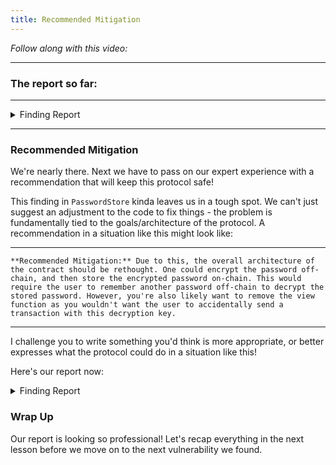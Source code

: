 ```yaml
---
title: Recommended Mitigation
---
```


_Follow along with this video:_

---

### The report so far:

---

<details closed>
<summary>Finding Report</summary>

### [S-#] Storing the password on-chain makes it visible to anyone

**Description:** All data stored on chain is public and visible to anyone. The `PasswordStore::s_password` variable is intended to be hidden and only accessible by the owner through the `PasswordStore::getPassword` function.

I show one such method of reading any data off chain below.

**Impact:** Anyone is able to read the private password, severaly breaking the functionality of the protocol.

**Proof of Concept:** The below test case shows how anyone could read the password directly from the blockchain. We use foundry's cast tool to read directly from the storage of the contract, without being the owner.

Create a locally running chain

    make anvil

Deploy the contract to the chain

    make deploy

Run the storage tool

    cast storage <ADDRESS_HERE> 1 --rpc-url http://127.0.0.1:8545

_We use 1 because that's the storage slot of `PasswordStore::s_password`._

You'll get an output that looks like this:

    0x6d7950617373776f726400000000000000000000000000000000000000000014

You can then parse that hex to a string with:

    cast parse-bytes32-string 0x6d7950617373776f726400000000000000000000000000000000000000000014

And get an output of:

    myPassword

**Recommended Mitigation:**

</details>

---

### Recommended Mitigation

We're nearly there. Next we have to pass on our expert experience with a recommendation that will keep this protocol safe!

This finding in `PasswordStore` kinda leaves us in a tough spot. We can't just suggest an adjustment to the code to fix things - the problem is fundamentally tied to the goals/architecture of the protocol. A recommendation in a situation like this might look like:

---

```
**Recommended Mitigation:** Due to this, the overall architecture of the contract should be rethought. One could encrypt the password off-chain, and then store the encrypted password on-chain. This would require the user to remember another password off-chain to decrypt the stored password. However, you're also likely want to remove the view function as you wouldn't want the user to accidentally send a transaction with this decryption key.
```

---

I challenge you to write something you'd think is more appropriate, or better expresses what the protocol could do in a situation like this!

Here's our report now:

<details closed>
<summary>Finding Report</summary>
<br>
### [S-#] Storing the password on-chain makes it visible to anyone
<br>
<br>
**Description:** All data stored on chain is public and visible to anyone. The `PasswordStore::s_password` variable is intended to be hidden and only accessible by the owner through the `PasswordStore::getPassword` function.
<br>
<br>
I show one such method of reading any data off chain below.
<br>
<br>
**Impact:** Anyone is able to read the private password, severaly breaking the functionality of the protocol.
<br>
<br>
**Proof of Concept:** The below test case shows how anyone could read the password directly from the blockchain. We use foundry's cast tool to read directly from the storage of the contract, without being the owner.
<br>
<br>

Create a locally running chain

    make anvil

Deploy the contract to the chain

    make deploy

Run the storage tool

    cast storage <ADDRESS_HERE> 1 --rpc-url http://127.0.0.1:8545

<br>
*We use 1 because that's the storage slot of `PasswordStore::s_password`.*
<br>
<br>
You'll get an output that looks like this:

    0x6d7950617373776f726400000000000000000000000000000000000000000014

You can then parse that hex to a string with:

    cast parse-bytes32-string 0x6d7950617373776f726400000000000000000000000000000000000000000014

And get an output of:

    myPassword

<br>
**Recommended Mitigation:** Due to this, the overall architecture of the contract should be rethought. One could encrypt the password off-chain, and then store the encrypted password on-chain. This would require the user to remember another password off-chain to decrypt the stored password. However, you're also likely want to remove the view function as you wouldn't want the user to accidentally send a transaction with this decryption key.

</details>

### Wrap Up

Our report is looking so professional! Let's recap everything in the next lesson before we move on to the next vulnerability we found.
